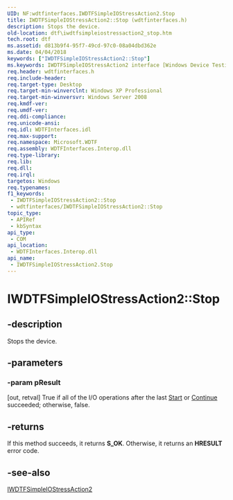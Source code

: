 ```yaml
---
UID: NF:wdtfinterfaces.IWDTFSimpleIOStressAction2.Stop
title: IWDTFSimpleIOStressAction2::Stop (wdtfinterfaces.h)
description: Stops the device.
old-location: dtf\iwdtfsimpleiostressaction2_stop.htm
tech.root: dtf
ms.assetid: d813b9f4-95f7-49cd-97c0-08a04dbd362e
ms.date: 04/04/2018
keywords: ["IWDTFSimpleIOStressAction2::Stop"]
ms.keywords: IWDTFSimpleIOStressAction2 interface [Windows Device Testing Framework],Stop method, IWDTFSimpleIOStressAction2.Stop, IWDTFSimpleIOStressAction2::Stop, Microsoft.WDTF.IWDTFSimpleIOStressAction2.Stop, Microsoft::WDTF::IWDTFSimpleIOStressAction2::Stop, Stop, Stop method [Windows Device Testing Framework], Stop method [Windows Device Testing Framework],IWDTFSimpleIOStressAction2 interface, dtf.iwdtfsimpleiostressaction2_stop, wdtfinterfaces/IWDTFSimpleIOStressAction2::Stop
req.header: wdtfinterfaces.h
req.include-header: 
req.target-type: Desktop
req.target-min-winverclnt: Windows XP Professional
req.target-min-winversvr: Windows Server 2008
req.kmdf-ver: 
req.umdf-ver: 
req.ddi-compliance: 
req.unicode-ansi: 
req.idl: WDTFInterfaces.idl
req.max-support: 
req.namespace: Microsoft.WDTF
req.assembly: WDTFInterfaces.Interop.dll
req.type-library: 
req.lib: 
req.dll: 
req.irql: 
targetos: Windows
req.typenames: 
f1_keywords:
 - IWDTFSimpleIOStressAction2::Stop
 - wdtfinterfaces/IWDTFSimpleIOStressAction2::Stop
topic_type:
 - APIRef
 - kbSyntax
api_type:
 - COM
api_location:
 - WDTFInterfaces.Interop.dll
api_name:
 - IWDTFSimpleIOStressAction2.Stop
---
```


# IWDTFSimpleIOStressAction2::Stop


## -description

Stops the device.

## -parameters

### -param pResult 

[out, retval]
True if all of the I/O operations after the last 
<a href="https://docs.microsoft.com/windows-hardware/drivers/ddi/printerextension/nf-printerextension-iprintschemaasyncoperation-start">Start</a> or 
<a href="https://docs.microsoft.com/windows-hardware/drivers/ddi/index">Continue</a> succeeded; 
otherwise, false.

## -returns

If this method succeeds, it returns **S_OK**. Otherwise, it returns an **HRESULT** error code.

## -see-also

<a href="https://docs.microsoft.com/windows-hardware/drivers/ddi/wdtfinterfaces/nn-wdtfinterfaces-iwdtfsimpleiostressaction2">IWDTFSimpleIOStressAction2</a>

